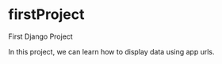 # firstProject
First Django Project

In this project, we can learn how to display data using app urls.

